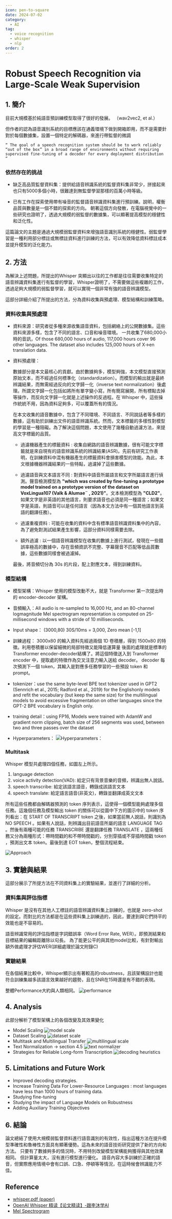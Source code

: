 ```yaml
---
icon: pen-to-square
date: 2024-07-02
category:
  - AI
tag:
  - voice recognition
  - whisper
  - nlp
order: 2
---
```

# Robust Speech Recognition via Large-Scale Weak Supervision

## 1. 簡介

目前大規模基於純語音預訓練模型取得了很好的發展。 （wav2vec2, et al.）

但作者的認為語音識別系統的目標應該在通義環境下做到開箱即用，而不是需要針對於每個數據集，設置一個特定的解碼器，來進行帶監督的微調

    “ The goal of a speech recognition system should be to work reliably “out of the box” in a broad range of environments without requiring supervised fine-tuning of a decoder for every deployment distribution “


### 依然存在的挑战
- 缺乏高品質監督資料集：提供給語音辨識系統的監督資料集非常少，拼接起來也只有5000多個小時，很難達到無監督學習那樣的百萬小時等級。

- 已有工作在探索使用帶有噪音的監督語音辨識資料集進行預訓練。說明，權衡品質與數量是一個不錯的探索的方向。 朝著這個方向發散，在電腦視覺中的一些研究也證明了，透過大規模的弱監督的數據集，可以顯著提高模型的穩健性和泛化性。

這篇論文的主題是通過大規模弱監督資料來增強語音識別系統的穩健性。弱監督學習是一種利用部分標註或無標註資料進行訓練的方法，可以有效降低資料標註成本並提升模型的泛化能力。

## 2. 方法
為解決上述問題，所提出的Whisper 突顯出以往的工作都是往往需要收集特定的語音辨識資料集進行有監督的學習，Whisper證明了，不需要做這些複雜的工作，透過足夠大規模的弱監督學習，就可以實現一個非常有強的語音辨識模型。


這部分詳細介紹了所提出的方法，分為資料收集與預處理、模型結構和訓練策略。

### 資料收集與預處理
- 資料來源：研究者從多種來源收集語音資料，包括網絡上的公開數據集。這些資料來源多樣，包含了不同的語言、口音和噪音環境。
一共收集了680,000小時的音訊，Of those 680,000 hours of audio, 117,000 hours cover 96 other languages. The dataset also includes 125,000 hours of X→en translation data.

- 資料預處理：
    
    數據部分是本文最核心的貢獻。由於數據夠多，模型夠強，本文模型直接預測原始文本，而不經過任何標準化（standardization）。而模型的輸出就是最終辨識結果，而無需經過反向的文字歸一化（inverse text normalization）後處理。所謂文字歸一化包括如將所有單字變小寫，所有簡寫展開，所有標點去掉等操作，而反向文字歸一化就是上述操作的反過程。在 Whisper 中，這些操作統統不用，因為資料足夠多，可以覆蓋所有的情況。

    在本文收集的語音數據中，包含了不同環境、不同語言、不同說話者等多樣的數據，這有助於訓練出文件的語音辨識系統。然而，文本標籤的多樣性對模型的學習是一種阻礙。為了解決這個問題，本文使用了幾種自動過濾方法，來提高文字標籤的品質。

    - 過濾機器產生的標籤資料 : 收集自網路的語音辨識數據，很有可能文字標籤就是來自現有的語音辨識系統的辨識結果(ASR)。先前有研究工作表明，在訓練資料中混有機器產生的標籤資料會損害模型的效能。為此，本文根據機器辨識結果的一些特點，過濾掉了這些數據。

    - 過濾語音與文本語言不同 : 對資料中語音所屬語言和文字所屬語言進行偵測。聲音檢測模型為 **"which was created by fine-tuning a prototype model trained on a prototype version of the dataset on VoxLingua107 (Valk & Alumae¨ , 2021)"**。文本檢測模型為 **"CLD2"**。如果文字是非英語的其他語言，則要求語音也必須是同一種語言；如果文字是英語，則語音可以是任何語言（因為本文方法中有一個其他語言到英語的翻譯任務）。

    - 過濾重複資料 : 可能在收集的資料中含有標準語音辨識資料集中的內容，為了避免對測試結果產生影響，這部分資料同樣需要去除。

    - 額外過濾 : 以一個語音辨識模型在收集的數據上進行測試，發現在一些錯誤率極高的數據中，存在音頻資訊不完整、字幕聲音不匹配等低品質數據，這些數據同樣會被過濾掉。

    最後，將音頻切分為 30s 的片段，配上對應文本，得到訓練資料。


### 模型結構
- 模型架構：Whisper 使用的模型改動不大，就是 Transformer 第一次提出時的 encoder-decoder 架構。
- 音頻輸入：All audio is re-sampled to 16,000 Hz, and an 80-channel logmagnitude Mel spectrogram representation is computed on 25-millisecond windows with a stride of 10 milliseconds.
- Input shape： (3000,80) 30S/10ms = 3,000, Zero mean [-1,1]
- 訓練過程： 3000x80 的輸入資料先經過兩個 1D 卷積層，得到 1500x80 的特徵。利用卷積層以保留細微的局部特徵又能降低運算量
後面的處理就是標準的 Transformer encoder-decoder結構了。將這個特徵送入到 Transformer encoder 中，提取處的特徵作為交叉注意力輸入送給 decoder。 decoder 每次預測下一個 token，其輸入是對應多任務學習的一些預設 token 和 prompt。
- tokenizer：use the same byte-level BPE text tokenizer used in GPT2 (Sennrich et al., 2015; Radford et al., 2019) for the Englishonly models and refit the vocabulary (but keep the same size)
for the multilingual models to avoid excessive fragmentation on other languages since the GPT-2 BPE vocabulary is
English only.

- training detail：using FP16, Models were trained with AdamW and gradient norm clipping, batch size of 256 segments was used, between two and three passes over the dataset

- Hyperparameters：
    ![Hyperparameters：](./images/whisper-hyperparameters.jpg)

### Multitask 
Whisper 模型共處理四個任務，如圖左上所示。
1. language detection
1. voice activity detection(VAD): 給定只有背景音樂的音頻，辨識出無人說話。
1. speech transcribe: 給定該語言語音，轉錄成該語言文本
1. speech translate: 給定語言語音(非英文)，轉錄並翻譯成英文文本

所有這些任務都由解碼器預測的 token 序列表示，這使得一個模型能夠處理多個任務。這幾個任務及模型輸出 token 的關係可以從圖中下方的圖示中的 token 序列看出：在 START OF TRANSCRIPT token 之後，如果當前無人說話，則識別為 NO SPEECH 。如果有人說話，則辨識出目前語音所屬的語言 LANGUAGE TAG 。然後有兩種可能的任務 TRANSCRIBE 還是翻譯任務 TRANSLATE ，這兩種任務又分為兩種形式：帶時間戳的和不帶時間戳的，分別穿插或不穿插時間戳 token ，預測出文本 token。最後到達 EOT token，整個流程結束。

![Approach](./images/whisper-approach.png)


## 3. 實驗與結果
這部分展示了所提方法在不同資料集上的實驗結果，並進行了詳細的分析。

### 資料集與評估指標
Whisper 是沒有在其他人工標註的語音辨識資料集上訓練的，也就是 zero-shot 的設定。而對比的方法都是在這些資料集上訓練過的，因此，要達到與它們持平的效能也是不容易的。

語音辨識常用的評估指標是字詞錯誤率（Word Error Rate, WER）。即預測結果和目標結果的編輯距離除以句長。
為了能更公平的與其他model比較，有針對輸出額外做處理才評估WER(詳細處理於論文附錄C)

### 實驗結果
在各個結果比較中，Whisper顯示出有著較高的robustness，且該架構設計也能符合訓練集越多該語言效果越好的趨勢，且在SNR在15時還是有不錯的表現。

整體Performance大約與人類相同。
![performance](./images/whisper-performance.jpg)

## 4. Analysis
此部分解析了模型架構上的各個改變及其效果變化

- Model Scaling
    ![model scale](./images/whisper-model-scale.jpg)
- Dataset Scaling
    ![dataset scale](./images/whisper-increase-dataset.jpg)
- Multitask and Multilingual Transfer
    ![multilingual scale](./images/whisper-model-multilingual.jpg)
-  Text Normalization -> section 4.5
    ![text normalizer](./images/whisper-text-normalizer.jpg)
-  Strategies for Reliable Long-form Transcription
    ![decoding heuristics](./images/whisper-decoding-heuristics.jpg)

## 5. Limitations and Future Work
- Improved decoding strategies.
- Increase Training Data For Lower-Resource Languages : most languages have
less than 1000 hours of training data.
- Studying fine-tuning
- Studying the impact of Language Models on Robustness
- Adding Auxiliary Training Objectives

## 6. 結論
論文總結了使用大規模弱監督資料進行語音識別的有效性，指出這種方法在提升模型準確性和魯棒性方面具有顯著優勢。這為未來的語音技術研究提供了新的方向和方法。
只要有了數據夠多的情況時，不用特別改變模型架構能夠獲得與其他效果相同。
但計算量太大，沒有進行模型進行優化。
語音內容大多訓練於正確的語音，但實際應用情境中會有口誤、口急、停頓等等情況，在這時候會辨識能力不佳。


## Reference
- [whisper.pdf (paper)](https://cdn.openai.com/papers/whisper.pdf)
- [OpenAI Whisper 精读【论文精读】-跟李沐学AI](https://www.youtube.com/watch?v=gDU43QgvewI)
- [Mel Spectrogram](https://medium.com/analytics-vidhya/understanding-the-mel-spectrogram-fca2afa2ce53)